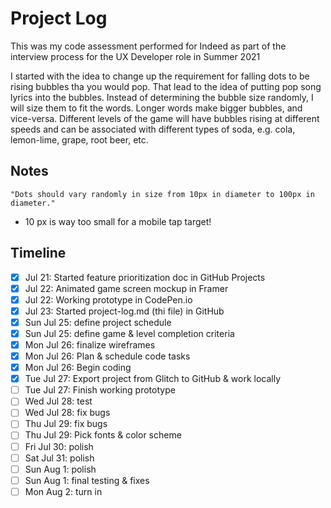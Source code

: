 # Project Log

This was my code assessment performed for Indeed as part of the interview process for the UX Developer role in Summer 2021

I started with the idea to change up the requirement for falling dots to be rising bubbles tha you would pop. That lead to the idea of putting pop song lyrics into the bubbles. Instead of determining the bubble size randomly, I will size them to fit the words. Longer words make bigger bubbles, and vice-versa. Different levels of the game will have bubbles rising at different speeds and can be associated with different types of soda, e.g. cola, lemon-lime, grape, root beer, etc.

## Notes
    "Dots should vary randomly in size from 10px in diameter to 100px in diameter."
- 10 px is way too small for a mobile tap target!

## Timeline
- [x] Jul 21: Started feature prioritization doc in GitHub Projects
- [x] Jul 22: Animated game screen mockup in Framer
- [x] Jul 22: Working prototype in CodePen.io
- [x] Jul 23: Started project-log.md (thi file) in GitHub
- [x] Sun Jul 25: define project schedule
- [x] Sun Jul 25: define game & level completion criteria
- [x] Mon Jul 26: finalize wireframes
- [x] Mon Jul 26: Plan & schedule code tasks
- [x] Mon Jul 26: Begin coding
- [x] Tue Jul 27: Export project from Glitch to GitHub & work locally
- [ ] Tue Jul 27: Finish working prototype
- [ ] Wed Jul 28: test
- [ ] Wed Jul 28: fix bugs
- [ ] Thu Jul 29: fix bugs
- [ ] Thu Jul 29: Pick fonts & color scheme
- [ ] Fri Jul 30: polish
- [ ] Sat Jul 31: polish
- [ ] Sun Aug 1: polish 
- [ ] Sun Aug 1: final testing & fixes
- [ ] Mon Aug 2: turn in 
